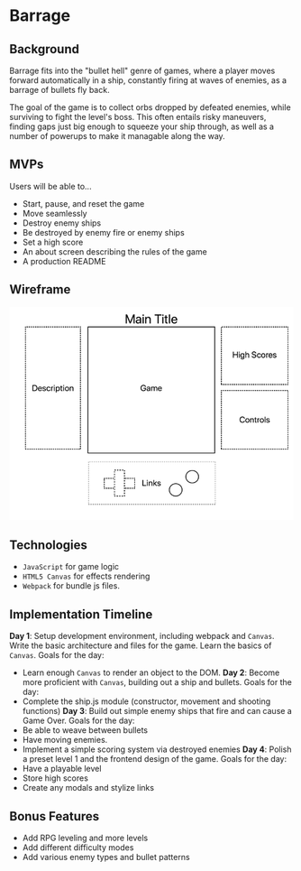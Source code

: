 # Barrage

## Background
Barrage fits into the "bullet hell" genre of games, where a player moves forward automatically in a ship, constantly firing at waves of enemies, as a barrage of bullets fly back. 

The goal of the game is to collect orbs dropped by defeated enemies, while surviving to fight the level's boss. This often entails risky maneuvers, finding gaps just big enough to squeeze your ship through, as well as a number of powerups to make it managable along the way.

## MVPs
Users will be able to...
- Start, pause, and reset the game
- Move seamlessly 
- Destroy enemy ships
- Be destroyed by enemy fire or enemy ships
- Set a high score
- An about screen describing the rules of the game
- A production README

## Wireframe

![Wireframe for this project](img/wireframe.png)

## Technologies
* `JavaScript` for game logic
* `HTML5 Canvas` for effects rendering
* `Webpack` for bundle js files.

## Implementation Timeline
**Day 1**: Setup development environment, including webpack and `Canvas`. Write the basic architecture and files for the game. Learn the basics of `Canvas`. Goals for the day:
* Learn enough `Canvas` to render an object to the DOM.
**Day 2**: Become more proficient with `Canvas`, building out a ship and bullets. Goals for the day:
* Complete the ship.js module (constructor, movement and shooting functions)
**Day 3**: Build out simple enemy ships that fire and can cause a Game Over. Goals for the day:
* Be able to weave between bullets
* Have moving enemies.
* Implement a simple scoring system via destroyed enemies
**Day 4**: Polish a preset level 1 and the frontend design of the game. Goals for the day:
* Have a playable level
* Store high scores
* Create any modals and stylize links

## Bonus Features
* Add RPG leveling and more levels
* Add different difficulty modes
* Add various enemy types and bullet patterns